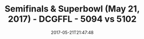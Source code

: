 ---
title: Semifinals & Superbowl (May 21, 2017) - DCGFFL - 5094 vs 5102
teams_score:
- team: 5094
  score: 46
- team: 5102
  score: 34
mvp: Hines, Carter
game-ball: "#todd, Brett Chambers"
sportsperson: ''
season: -1
week:
date: '2017-05-21T21:47:48'
pageid: semifinals-superbowl-may-21-2017-5094-vs-5102
---
